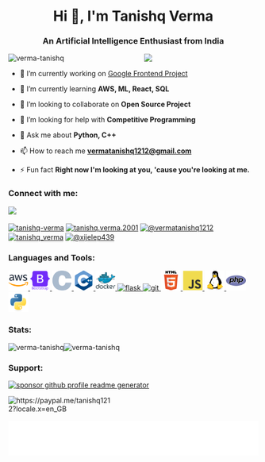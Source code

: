 <h1 align="center">Hi 👋, I'm Tanishq Verma</h1>
<h3 align="center">An Artificial Intelligence Enthusiast from India</h3>
<img align='right' src="https://media.giphy.com/media/M9gbBd9nbDrOTu1Mqx/giphy.gif" width="230">

<p align="left"> <img src="https://komarev.com/ghpvc/?username=verma-tanishq&label=Profile%20views&color=0e75b6&style=flat" alt="verma-tanishq" /> </p>

- 🔭 I’m currently working on [Google Frontend Project](https://github.com/verma-tanishq/HarvardX-CS50W)

- 🌱 I’m currently learning **AWS, ML, React, SQL**

- 👯 I’m looking to collaborate on **Open Source Project**

- 🤝 I’m looking for help with **Competitive Programming**

- 💬 Ask me about **Python, C++**

- 📫 How to reach me **vermatanishq1212@gmail.com**

- ⚡ Fun fact **Right now I'm looking at you, 'cause you're looking at me.**
<!-- BLOG-POST-LIST:START -->
<!-- BLOG-POST-LIST:END -->

<h3 align="left">Connect with me: </h3><img src="https://media.giphy.com/media/LnQjpWaON8nhr21vNW/giphy.gif" width="60">
<p align="left">
<a href="https://linkedin.com/in/tanishq-verma" target="blank"><img align="center" src="https://cdn.jsdelivr.net/npm/simple-icons@3.0.1/icons/linkedin.svg" alt="tanishq-verma" height="30" width="40" /></a>
<a href="https://fb.com/tanishq.verma.2001" target="blank"><img align="center" src="https://cdn.jsdelivr.net/npm/simple-icons@3.0.1/icons/facebook.svg" alt="tanishq.verma.2001" height="30" width="40" /></a>
<a href="https://medium.com/@vermatanishq1212" target="blank"><img align="center" src="https://cdn.jsdelivr.net/npm/simple-icons@3.0.1/icons/medium.svg" alt="@vermatanishq1212" height="30" width="40" /></a>
<a href="https://www.codechef.com/users/tanishq_verma" target="blank"><img align="center" src="https://cdn.jsdelivr.net/npm/simple-icons@3.1.0/icons/codechef.svg" alt="tanishq_verma" height="30" width="40" /></a>
<a href="https://www.hackerrank.com/@xijelep439" target="blank"><img align="center" src="https://cdn.jsdelivr.net/npm/simple-icons@3.0.1/icons/hackerrank.svg" alt="@xijelep439" height="30" width="40" /></a>
</p>

<h3 align="left">Languages and Tools:</h3>
<p align="left"><a href="https://aws.amazon.com" target="_blank"> <img src="https://raw.githubusercontent.com/devicons/devicon/master/icons/amazonwebservices/amazonwebservices-original-wordmark.svg" alt="aws" width="40" height="40"/> </a> <a href="https://getbootstrap.com" target="_blank"> <img src="https://raw.githubusercontent.com/devicons/devicon/master/icons/bootstrap/bootstrap-plain-wordmark.svg" alt="bootstrap" width="40" height="40"/> </a> <a href="https://www.cprogramming.com/" target="_blank"> <img src="https://raw.githubusercontent.com/devicons/devicon/master/icons/c/c-original.svg" alt="c" width="40" height="40"/> </a> <a href="https://www.w3schools.com/cpp/" target="_blank"> <img src="https://raw.githubusercontent.com/devicons/devicon/master/icons/cplusplus/cplusplus-original.svg" alt="cplusplus" width="40" height="40"/> </a> <a href="https://www.w3schools.com/css/" target="_blank"><a href="https://www.docker.com/" target="_blank"> <img src="https://raw.githubusercontent.com/devicons/devicon/master/icons/docker/docker-original-wordmark.svg" alt="docker" width="40" height="40"/> </a>  <a href="https://flask.palletsprojects.com/" target="_blank"> <img src="https://www.vectorlogo.zone/logos/pocoo_flask/pocoo_flask-icon.svg" alt="flask" width="40" height="40"/> </a>  <a href="https://git-scm.com/" target="_blank"> <img src="https://www.vectorlogo.zone/logos/git-scm/git-scm-icon.svg" alt="git" width="40" height="40"/> </a> <a href="https://www.w3.org/html/" target="_blank"> <img src="https://raw.githubusercontent.com/devicons/devicon/master/icons/html5/html5-original-wordmark.svg" alt="html5" width="40" height="40"/> </a><a href="https://developer.mozilla.org/en-US/docs/Web/JavaScript" target="_blank"> <img src="https://raw.githubusercontent.com/devicons/devicon/master/icons/javascript/javascript-original.svg" alt="javascript" width="40" height="40"/> </a> <a href="https://www.linux.org/" target="_blank"> <img src="https://raw.githubusercontent.com/devicons/devicon/master/icons/linux/linux-original.svg" alt="linux" width="40" height="40"/> </a> <a href="https://opencv.org/" target="_blank"><img src="https://raw.githubusercontent.com/devicons/devicon/master/icons/php/php-original.svg" alt="php" width="40" height="40"/> </a> <a href="https://www.python.org" target="_blank"> <img src="https://raw.githubusercontent.com/devicons/devicon/master/icons/python/python-original.svg" alt="python" width="40" height="40"/> </a> </p>

<h3 align="left">Stats:</h3>
<p><img align="left" src="https://github-readme-stats.vercel.app/api/top-langs?username=verma-tanishq&show_icons=true&locale=en&layout=compact" alt="verma-tanishq" /></p>

<p>&nbsp;<img align="left" src="https://github-readme-stats.vercel.app/api?username=verma-tanishq&show_icons=true&locale=en" alt="verma-tanishq" /></p>

<h3 align="left">Support:</h3>
<p align="left">
<a href="https://www.paypal.me/tanishq1212"><img src="https://img.shields.io/badge/support-PayPal-blue?logo=PayPal&style=flat-square&label=Donate" alt="sponsor github profile readme generator" height="50" width="210"/>
<p><a href="https://www.buymeacoffee.com/tanishqverma"> <img align="left" src="https://cdn.buymeacoffee.com/buttons/v2/default-yellow.png" height="50" width="210" alt="https://paypal.me/tanishq1212?locale.x=en_GB" /></a></p><br><br>

<img align='center'  height="70" alt="Thanks" width="100%" src="https://github.com/verma-tanishq/verma-tanishq/blob/master/Generator/Thank-You.svg"/>
